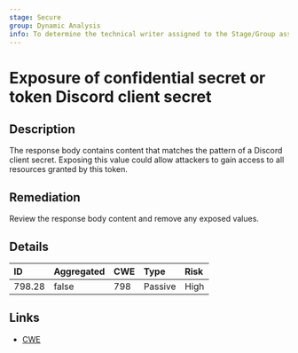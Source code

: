 ```yaml
---
stage: Secure
group: Dynamic Analysis
info: To determine the technical writer assigned to the Stage/Group associated with this page, see https://about.gitlab.com/handbook/product/ux/technical-writing/#assignments
---
```


# Exposure of confidential secret or token Discord client secret

## Description

The response body contains content that matches the pattern of a Discord client secret.
Exposing this value could allow attackers to gain access to all resources granted by this token.

## Remediation

Review the response body content and remove any exposed values.

## Details

| ID | Aggregated | CWE | Type | Risk |
|:---|:--------|:--------|:--------|:--------|
| 798.28 | false | 798 | Passive | High |

## Links

- [CWE](https://cwe.mitre.org/data/definitions/798.html)
